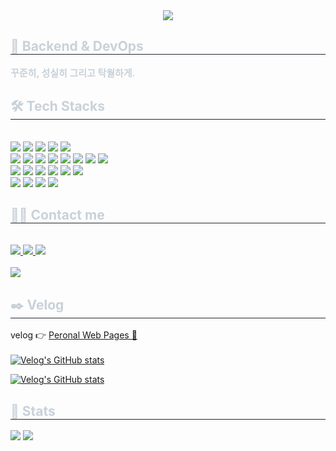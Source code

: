 <div align= "center">
    <img src="https://capsule-render.vercel.app/api?type=waving&color=gradient&height=240&text=Hello%20!%20I'm%20Joshua%20💻&animation=fadeIn&fontColor=ffffff&fontSize=50" />
    </div>
    <div style="text-align: left;"> 
    <h2 style="border-bottom: 1px solid #21262d; color: #c9d1d9;"> 🤖 Backend & DevOps  </h2>  
    <div style="font-weight: 700; font-size: 15px; text-align: left; color: #c9d1d9;"> 꾸준히, 성실히 그리고 탁월하게. </div> 
    </div>
    <div style="text-align: left;">
    <h2 style="border-bottom: 1px solid #21262d; color: #c9d1d9;"> 🛠️ Tech Stacks </h2> <br> 
    <div style="margin: ; text-align: left;" "text-align: left;">
          <img src="https://img.shields.io/badge/Java-007396?style=flat&logo=Java&logoColor=white">
          <img src="https://img.shields.io/badge/Docker-2496ED?style=flat&logo=Docker&logoColor=white">
          <img src="https://img.shields.io/badge/Kubernetes-3069de?style=flat-square&logo=Kubernetes&logoColor=white">
          <img src="https://img.shields.io/badge/Github Actions-2088FF?style=flat-square&logo=GithubActions&logoColor=white">
          <img src="https://img.shields.io/badge/Kafka-3069de?style=flat-square&logo=Kafka&logoColor=white">
          <br><img src="https://img.shields.io/badge/Amazon AWS-232F3E?style=flat&logo=Amazon AWS&logoColor=white">
          <img src="https://img.shields.io/badge/Amazon EC2-FF9900?style=flat&logo=Amazon EC2&logoColor=white">
          <img src="https://img.shields.io/badge/Amazon RDS-527FFF?style=flat&logo=Amazon RDS&logoColor=white">
          <img src="https://img.shields.io/badge/AWS Fargate-FF9900?style=flat&logo=AWS Fargate&logoColor=white">
          <img src="https://img.shields.io/badge/Amazon ECS-FF9900?style=flat&logo=Amazon ECS&logoColor=white">
          <img src="https://img.shields.io/badge/AWS Lambda-FF9900?style=flat&logo=AWS Lambda&logoColor=white">
          <img src="https://img.shields.io/badge/Amazon S3-569A31?style=flat&logo=Amazon S3&logoColor=white">
          <img src="https://img.shields.io/badge/Amazon CloudWatch-FF4F8B?style=flat&logo=Amazon CloudWatch&logoColor=white">
          <br><img src="https://img.shields.io/badge/Spring-6DB33F?style=flat&logo=Spring&logoColor=white">
          <img src="https://img.shields.io/badge/SpringBoot-6DB33F?style=flat-square&logo=SpringBoot&logoColor=white">
          <img src="https://img.shields.io/badge/SpringSecurity-6DB33F?style=flat-square&logo=SpringSecurity&logoColor=white">
          <img src="https://img.shields.io/badge/SpringCloud-6DB33F?style=flat-square&logo=SpringCloud&logoColor=white">
          <img src="https://img.shields.io/badge/SpringDataJpa-6DB33F?style=flat-square&logo=SpringDataJpa&logoColor=white">
          <img src="https://img.shields.io/badge/SpringBatch-6DB33F?style=flat-square&logo=Spring&logoColor=white">
          <br><img src="https://img.shields.io/badge/Mysql-E6B91E?style=flat-square&logo=MySql&logoColor=white"> 
          <img src="https://img.shields.io/badge/OracleDB-F80000?style=flat-square&logo=Oracle&logoColor=white">
          <img src="https://img.shields.io/badge/MariaDB-1F305F?style=flat-square&logo=MariaDBFoundation&logoColor=white">
          <img src="https://img.shields.io/badge/Redis-9F1D10?style=flat-square&logo=Redis&logoColor=white"><br>
          </div>
    </div>
    <div style="text-align: left;">
    <h2 style="border-bottom: 1px solid #21262d; color: #c9d1d9;"> 🧑‍💻 Contact me </h2> <br> 
    <div style="text-align: left;"> <a href=https://www.instagram.com/ming_j_dev/> <img src="https://img.shields.io/badge/Instagram-E4405F?style=flat&logo=Instagram&logoColor=white&link=https://www.instagram.com/ming_j_dev/"> </a>
         <a href=https://velog.io/@joshuara7235> <img src="https://img.shields.io/badge/Velog-20C997?style=flat&logo=Velog&logoColor=white&link=https://velog.io/@joshuara7235"> </a>
         <a href=mailto:joshuara7235@gmail.com> <img src="https://img.shields.io/badge/Gmail-EA4335?style=flat&logo=Gmail&logoColor=white&link=mailto:joshuara7235@gmail.com"> </a>
          </div>  <br> 
    <div style="text-align: left;"> <a href="https://hits.seeyoufarm.com"> <img src="https://hits.seeyoufarm.com/api/count/incr/badge.svg?url=https%3A%2F%2Fgithub.com%2Fmingj7235%2F&count_bg=%23000000&title_bg=%23000000&icon=github.svg&icon_color=%23FFFFFF&title=GitHub&edge_flat=false"/></a>
       </div> 
    </div>
    <div style="text-align: left;"> 
    <h2 style="border-bottom: 1px solid #21262d; color: #c9d1d9;"> ✒️ Velog </h2> <div style="text-align: left;"> 
    <div align = "left">

  velog 👉 <a href = https://velog.io/@joshuara7235>Peronal Web Pages 🌱</a>   <br><br>
[![Velog's GitHub stats](https://velog-readme-stats.vercel.app/api/badge?name=mingj7235)](https://velog.io/@joshuara7235)

[![Velog's GitHub stats](https://velog-readme-stats.vercel.app/api?name=joshuara7235&color=dark)](https://velog.io/@joshuara7235)



</div> 
    <div style="text-align: left;"> 
    <h2 style="border-bottom: 1px solid #21262d; color: #c9d1d9;"> 🏅 Stats </h2> <div style="text-align: left;"> <img src="https://github-readme-stats.vercel.app/api?username=mingj7235&bg_color=60,f98585,69f7d4&title_color=ffffff&text_color=ffffff"
         /> <img src="https://github-readme-stats.vercel.app/api/top-langs/?username=mingj7235&layout=compact&bg_color=60,f98585,69f7d4&title_color=ffffff&text_color=ffffff"
           /> </div> 
    </div>
    
    
    
         
      
           
           
           
           

